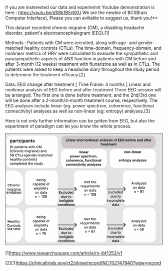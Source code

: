 If you are insterested our data and experiemnt
Youtube demonstration is here :
https://youtu.be/dX8k1B5r6XU
We are the newbie of BCI(Brain Computer Interface),
Please you can aviliable to suggest us, thank you!**

This dataset recorded chronic migraine (CM), a disabling headache disorder, patient's electroencephalogram (EEG).[1]

Methods : Patients with CM were recruited, along with age- and gender-matched healthy controls (CTLs). The time-domain, frequency-domain, and nonlinear metrics of HRV were calculated to evaluate the sympathetic and parasympathetic aspects of ANS function in patients with CM before and after 3-month (12 weeks) treatment with flunarizine as well as in CTLs. The patients were asked to keep a headache diary throughout the study period to determine the treatment efficacy.[2]

Data: EEG change after treatment [ Time Frame: 4 months ]
Linear and nonlinear analysis of EEG before and after treatment
Three EEG session will be arranged. The first one is done before treatment, and the 2nd/3rd one will be done after a 2-month/4-month treatment course, respectively.
The EEG analyses include linear (eg: power spectrum, coherence, functional connectivity) analyses as well as non-linear (eg: entropy) analyses.[3]

Here is not only further information can be gotten from EEG, but also the experiment of paradigm can let you know the whole process.

![image](https://github.com/tingyu653/data/blob/main/Paradigm.jpg)

[1]https://www.researchsquare.com/article/rs-841353/v1

[2][3]https://clinicaltrials.gov/ct2/show/record/NCT02747940?view=record
